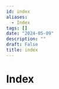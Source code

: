 ```yaml
---
id: index
aliases:
  - Index
tags: []
date: "2024-05-09"
description: ""
draft: False
title: index
---
```


# Index


